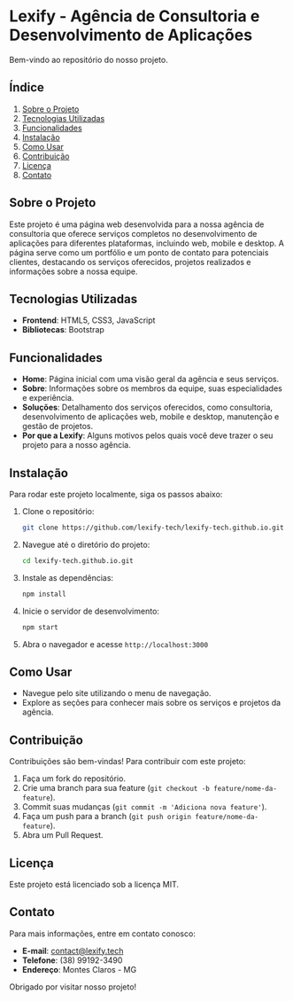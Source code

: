 # Lexify - Agência de Consultoria e Desenvolvimento de Aplicações

Bem-vindo ao repositório do nosso projeto.

## Índice

1. [Sobre o Projeto](#sobre-o-projeto)
2. [Tecnologias Utilizadas](#tecnologias-utilizadas)
3. [Funcionalidades](#funcionalidades)
4. [Instalação](#instalação)
5. [Como Usar](#como-usar)
6. [Contribuição](#contribuição)
7. [Licença](#licença)
8. [Contato](#contato)

## Sobre o Projeto

Este projeto é uma página web desenvolvida para a nossa agência de consultoria que oferece serviços completos no desenvolvimento de aplicações para diferentes plataformas, incluindo web, mobile e desktop. A página serve como um portfólio e um ponto de contato para potenciais clientes, destacando os serviços oferecidos, projetos realizados e informações sobre a nossa equipe.

## Tecnologias Utilizadas

- **Frontend**: HTML5, CSS3, JavaScript
- **Bibliotecas**: Bootstrap

## Funcionalidades

- **Home**: Página inicial com uma visão geral da agência e seus serviços.
- **Sobre**: Informações sobre os membros da equipe, suas especialidades e experiência.
- **Soluções**: Detalhamento dos serviços oferecidos, como consultoria, desenvolvimento de aplicações web, mobile e desktop, manutenção e gestão de projetos.
- **Por que a Lexify**: Alguns motivos pelos quais você deve trazer o seu projeto para a nosso agência.

## Instalação

Para rodar este projeto localmente, siga os passos abaixo:

1. Clone o repositório:
    ```bash
    git clone https://github.com/lexify-tech/lexify-tech.github.io.git
    ```

2. Navegue até o diretório do projeto:
    ```bash
    cd lexify-tech.github.io.git
    ```

3. Instale as dependências:
    ```bash
    npm install
    ```

4. Inicie o servidor de desenvolvimento:
    ```bash
    npm start
    ```

5. Abra o navegador e acesse `http://localhost:3000`

## Como Usar

- Navegue pelo site utilizando o menu de navegação.
- Explore as seções para conhecer mais sobre os serviços e projetos da agência.

## Contribuição

Contribuições são bem-vindas! Para contribuir com este projeto:

1. Faça um fork do repositório.
2. Crie uma branch para sua feature (`git checkout -b feature/nome-da-feature`).
3. Commit suas mudanças (`git commit -m 'Adiciona nova feature'`).
4. Faça um push para a branch (`git push origin feature/nome-da-feature`).
5. Abra um Pull Request.

## Licença

Este projeto está licenciado sob a licença MIT.

## Contato

Para mais informações, entre em contato conosco:

- **E-mail**: contact@lexify.tech
- **Telefone**: (38) 99192-3490
- **Endereço**: Montes Claros - MG

Obrigado por visitar nosso projeto!
